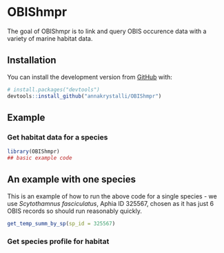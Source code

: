 
<!-- README.md is generated from README.Rmd. Please edit that file -->

# OBIShmpr

<!-- badges: start -->

<!-- badges: end -->

The goal of OBIShmpr is to link and query OBIS occurence data with a
variety of marine habitat
data.

## Installation

<!-- You can install the released version of OBIShmpr from [CRAN](https://CRAN.R-project.org) with: 

``` r
install.packages("OBIShmpr")
```
-->

You can install the development version from
[GitHub](https://github.com/) with:

``` r
# install.packages("devtools")
devtools::install_github("annakrystalli/OBIShmpr")
```

## Example

### Get habitat data for a species

``` r
library(OBIShmpr)
## basic example code
```

## An example with one species

This is an example of how to run the above code for a single species -
we use *Scytothamnus fasciculatus*, Aphia ID 325567, chosen as it has
just 6 OBIS records so should run reasonably quickly.

``` r
get_temp_summ_by_sp(sp_id = 325567)
```

### Get species profile for habitat
